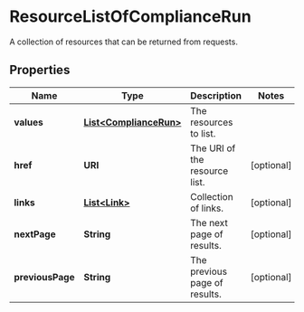 

# ResourceListOfComplianceRun

A collection of resources that can be returned from requests.

## Properties

Name | Type | Description | Notes
------------ | ------------- | ------------- | -------------
**values** | [**List&lt;ComplianceRun&gt;**](ComplianceRun.md) | The resources to list. | 
**href** | **URI** | The URI of the resource list. |  [optional]
**links** | [**List&lt;Link&gt;**](Link.md) | Collection of links. |  [optional]
**nextPage** | **String** | The next page of results. |  [optional]
**previousPage** | **String** | The previous page of results. |  [optional]



